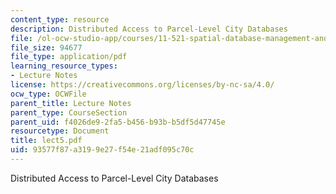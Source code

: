 ```yaml
---
content_type: resource
description: Distributed Access to Parcel-Level City Databases
file: /ol-ocw-studio-app/courses/11-521-spatial-database-management-and-advanced-geographic-information-systems-spring-2003/93577f87a3199e27f54e21adf095c70c_lect5.pdf
file_size: 94677
file_type: application/pdf
learning_resource_types:
- Lecture Notes
license: https://creativecommons.org/licenses/by-nc-sa/4.0/
ocw_type: OCWFile
parent_title: Lecture Notes
parent_type: CourseSection
parent_uid: f4026de9-2fa5-b456-b93b-b5df5d47745e
resourcetype: Document
title: lect5.pdf
uid: 93577f87-a319-9e27-f54e-21adf095c70c
---
```

Distributed Access to Parcel-Level City Databases